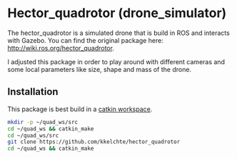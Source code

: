 # Hector_quadrotor (drone_simulator)

The hector_quadrotor is a simulated drone that is build in ROS and interacts with Gazebo. You can find the original package here: http://wiki.ros.org/hector_quadrotor.

I adjusted this package in order to play around with different cameras and some local parameters like size, shape and mass of the drone.

## Installation
This package is best build in a [catkin workspace](http://wiki.ros.org/catkin/Tutorials/create_a_workspace).
```bash
mkdir -p ~/quad_ws/src
cd ~/quad_ws && catkin_make
cd ~/quad_ws/src
git clone https://github.com/kkelchte/hector_quadrotor
cd ~/quad_ws && catkin_make
```


